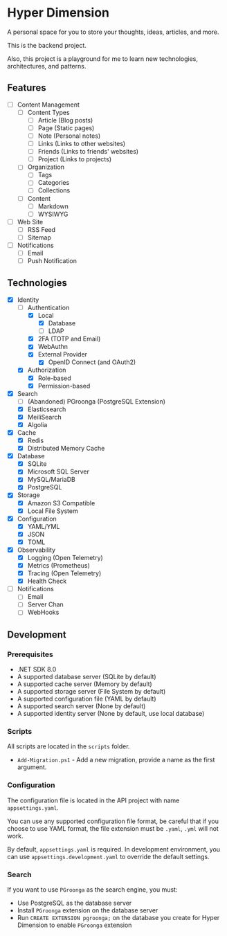 # Hyper Dimension

A personal space for you to store your thoughts, ideas, articles, and more.

This is the backend project.

Also, this project is a playground for me to learn new technologies, architectures, and patterns.

## Features

- [ ] Content Management
  - [ ] Content Types
    - [ ] Article (Blog posts)
    - [ ] Page (Static pages)
    - [ ] Note (Personal notes)
    - [ ] Links (Links to other websites)
    - [ ] Friends (Links to friends' websites)
    - [ ] Project (Links to projects)
  - [ ] Organization
    - [ ] Tags
    - [ ] Categories
    - [ ] Collections
  - [ ] Content
    - [ ] Markdown
    - [ ] WYSIWYG
- [ ] Web Site
  - [ ] RSS Feed
  - [ ] Sitemap
- [ ] Notifications
  - [ ] Email
  - [ ] Push Notification

## Technologies

- [x] Identity
  - [ ] Authentication
    - [x] Local
      - [x] Database
      - [ ] LDAP
    - [x] 2FA (TOTP and Email)
    - [x] WebAuthn
    - [x] External Provider
      - [x] OpenID Connect (and OAuth2)
  - [x] Authorization
    - [x] Role-based
    - [x] Permission-based
- [x] Search
  - [ ] (Abandoned) PGroonga (PostgreSQL Extension)
  - [x] Elasticsearch
  - [x] MeiliSearch
  - [x] Algolia
- [x] Cache
  - [x] Redis
  - [x] Distributed Memory Cache
- [x] Database
  - [x] SQLite
  - [x] Microsoft SQL Server
  - [x] MySQL/MariaDB
  - [x] PostgreSQL
- [x] Storage
  - [x] Amazon S3 Compatible
  - [x] Local File System
- [x] Configuration
  - [x] YAML/YML
  - [x] JSON
  - [x] TOML
- [x] Observability
  - [x] Logging (Open Telemetry)
  - [x] Metrics (Prometheus)
  - [x] Tracing (Open Telemetry)
  - [x] Health Check
- [ ] Notifications
  - [ ] Email
  - [ ] Server Chan
  - [ ] WebHooks

## Development

### Prerequisites

- .NET SDK 8.0
- A supported database server (SQLite by default)
- A supported cache server (Memory by default)
- A supported storage server (File System by default)
- A supported configuration file (YAML by default)
- A supported search server (None by default)
- A supported identity server (None by default, use local database)

### Scripts

All scripts are located in the `scripts` folder.

- `Add-Migration.ps1` - Add a new migration, provide a name as the first argument.

### Configuration

The configuration file is located in the API project with name `appsettings.yaml`.

You can use any supported configuration file format, be careful that if you choose to use YAML format, the file extension must be `.yaml`, `.yml` will not work.

By default, `appsettings.yaml` is required. In development environment, you can use `appsettings.development.yaml` to override the default settings.

### Search

If you want to use `PGroonga` as the search engine, you must:

- Use PostgreSQL as the database server
- Install `PGroonga` extension on the database server
- Run `CREATE EXTENSION pgroonga;` on the database you create for Hyper Dimension to enable `PGroonga` extension
